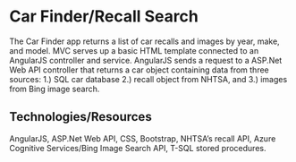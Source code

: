 # Car Finder/Recall Search
The Car Finder app returns a list of car recalls and images by year, make, and model. MVC serves up a basic HTML template connected to an AngularJS controller and service. AngularJS sends a request to a ASP.Net Web API controller that returns a car object containing data from three sources:  1.) SQL car database 2.) recall object from NHTSA, and 3.) images from Bing image search.

## Technologies/Resources
AngularJS, ASP.Net Web API, CSS, Bootstrap, NHTSA’s recall API, Azure Cognitive Services/Bing Image Search API, T-SQL stored procedures.

